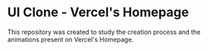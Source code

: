# UI Clone - Vercel's Homepage
This repository was created to study the creation process and the animations present on Vercel's Homepage.
